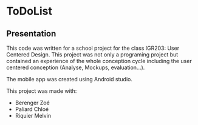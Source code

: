 # ToDoList

## Presentation

This code was written for a school project for the class IGR203: User Centered Design.
This project was not only a programing project but contained an experience of the whole conception cycle including the user centered conception (Analyse, Mockups, evaluation...).

The mobile app was created using Android studio. 

This project was made with:
- Berenger Zoé
- Paliard Chloé
- Riquier Melvin
